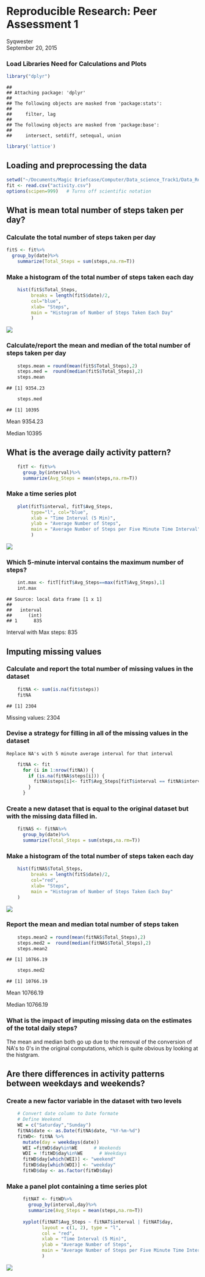 # Reproducible Research: Peer Assessment 1
Syqwester  
September 20, 2015  
### Load Libraries Need for Calculations and Plots


```r
library("dplyr")
```

```
## 
## Attaching package: 'dplyr'
## 
## The following objects are masked from 'package:stats':
## 
##     filter, lag
## 
## The following objects are masked from 'package:base':
## 
##     intersect, setdiff, setequal, union
```

```r
library('lattice')
```
##  Loading and preprocessing the data

```r
setwd("~/Documents/Magic Briefcase/Computer/Data_science_Track1/Data_Reprod")
fit <- read.csv("activity.csv")
options(scipen=999)   # Turns off scientific notation
```
## What is mean total number of steps taken per day?

###     Calculate the total number of steps taken per day

```r
fitS <- fit%>%
  group_by(date)%>%
    summarize(Total_Steps = sum(steps,na.rm=T))
```

### Make a histogram of the total number of steps taken each day

```r
    hist(fitS$Total_Steps,
         breaks = length(fitS$date)/2,
         col="blue",
         xlab= "Steps",
         main = "Histogram of Number of Steps Taken Each Day"
         )
```

![](PA1_template_files/figure-html/unnamed-chunk-4-1.png) 

### Calculate/report the mean and median of the total number of steps taken per day


```r
    steps.mean = round(mean(fitS$Total_Steps),2)
    steps.med =  round(median(fitS$Total_Steps),2)
    steps.mean
```

```
## [1] 9354.23
```

```r
    steps.med
```

```
## [1] 10395
```
Mean 9354.23 

Median 10395

## What is the average daily activity pattern?


```r
    fitT <- fit%>%
      group_by(interval)%>%
      summarize(Avg_Steps = mean(steps,na.rm=T))
```

### Make a time series plot


```r
    plot(fitT$interval, fitT$Avg_Steps, 
         type="l", col="blue",
         xlab = "Time Interval (5 Min)",
         ylab = "Average Number of Steps",
         main = "Average Number of Steps per Five Minute Time Interval"
         )
```

![](PA1_template_files/figure-html/unnamed-chunk-7-1.png) 

### Which 5-minute interval contains the maximum number of steps?


```r
    int.max <- fitT[fitT$Avg_Steps==max(fitT$Avg_Steps),1]
    int.max
```

```
## Source: local data frame [1 x 1]
## 
##   interval
##      (int)
## 1      835
```
Interval with Max steps: 835

## Imputing missing values

### Calculate and report the total number of missing values in the dataset 


```r
    fitNA <- sum(is.na(fit$steps))
    fitNA
```

```
## [1] 2304
```
Missing values:  2304

### Devise a strategy for filling in all of the missing values in the dataset
    Replace NA's with 5 minute average interval for that interval

```r
    fitNA <- fit
      for (i in 1:nrow(fitNA)) {
        if (is.na(fitNA$steps[i])) {
          fitNA$steps[i]<- fitT$Avg_Steps[fitT$interval == fitNA$interval[i]]
        }
      }
```
### Create a new dataset that is equal to the original dataset but with the missing data filled in.

```r
    fitNAS <- fitNA%>%
      group_by(date)%>%
      summarize(Total_Steps = sum(steps,na.rm=T))
```
### Make a histogram of the total number of steps taken each day 

```r
    hist(fitNAS$Total_Steps,
         breaks = length(fitS$date)/2,
         col="red",
         xlab= "Steps",
         main = "Histogram of Number of Steps Taken Each Day"
    )
```

![](PA1_template_files/figure-html/unnamed-chunk-12-1.png) 
### Report the mean and median total number of steps taken 

```r
    steps.mean2 = round(mean(fitNAS$Total_Steps),2)
    steps.med2 =  round(median(fitNAS$Total_Steps),2)
    steps.mean2
```

```
## [1] 10766.19
```

```r
    steps.med2
```

```
## [1] 10766.19
```
Mean 10766.19

Median 10766.19

### What is the impact of imputing missing data on the estimates of the total daily steps?  
  The mean and median both go up due to the removal of the conversion of NA's to 0's     in the original computations, which is quite obvious by looking at the histgram.
    
## Are there differences in activity patterns between weekdays and weekends?

### Create a new factor variable in the dataset with two levels 

```r
    # Convert date column to Date formate
    # Define Weekend
    WE = c("Saturday","Sunday")
    fitNA$date <- as.Date(fitNA$date, "%Y-%m-%d")
    fitWD<- fitNA %>%
      mutate(day = weekdays(date))
      WEI =fitWD$day%in%WE      # Weekends
      WDI = !fitWD$day%in%WE      # Weekdays
      fitWD$day[which(WEI)] <- "weekend"
      fitWD$day[which(WDI)] <- "weekday"
      fitWD$day <- as.factor(fitWD$day)
```
### Make a panel plot containing a time series plot 

```r
      fitNAT <- fitWD%>%
        group_by(interval,day)%>%
        summarize(Avg_Steps = mean(steps,na.rm=T))
      
      xyplot(fitNAT$Avg_Steps ~ fitNAT$interval | fitNAT$day, 
             layout = c(1, 2), type = "l", 
             col = "red",
             xlab = "Time Interval (5 Min)", 
             ylab = "Average Number of Steps",
             main = "Average Number of Steps per Five Minute Time Interval"
             )
```

![](PA1_template_files/figure-html/unnamed-chunk-15-1.png) 
